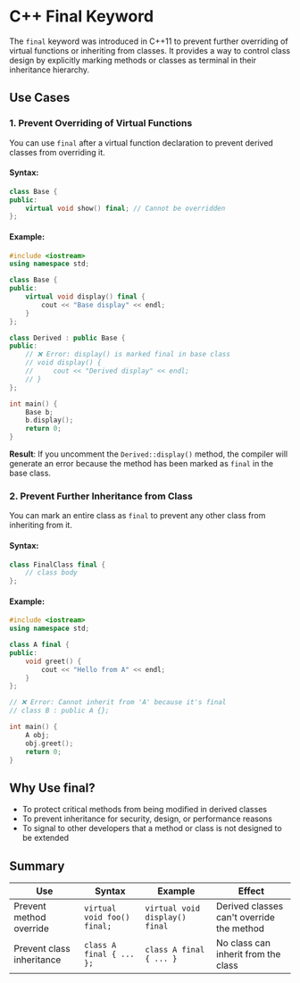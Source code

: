 # C++ Final Keyword

The `final` keyword was introduced in C++11 to prevent further overriding of virtual functions or inheriting from classes. It provides a way to control class design by explicitly marking methods or classes as terminal in their inheritance hierarchy.

## Use Cases

### 1. Prevent Overriding of Virtual Functions

You can use `final` after a virtual function declaration to prevent derived classes from overriding it.

#### Syntax:
```cpp
class Base {
public:
    virtual void show() final; // Cannot be overridden
};
```

#### Example:
```cpp
#include <iostream>
using namespace std;

class Base {
public:
    virtual void display() final {
        cout << "Base display" << endl;
    }
};

class Derived : public Base {
public:
    // ❌ Error: display() is marked final in base class
    // void display() {
    //     cout << "Derived display" << endl;
    // }
};

int main() {
    Base b;
    b.display();
    return 0;
}
```

**Result**: If you uncomment the `Derived::display()` method, the compiler will generate an error because the method has been marked as `final` in the base class.

### 2. Prevent Further Inheritance from Class

You can mark an entire class as `final` to prevent any other class from inheriting from it.

#### Syntax:
```cpp
class FinalClass final {
    // class body
};
```

#### Example:
```cpp
#include <iostream>
using namespace std;

class A final {
public:
    void greet() {
        cout << "Hello from A" << endl;
    }
};

// ❌ Error: Cannot inherit from 'A' because it's final
// class B : public A {};

int main() {
    A obj;
    obj.greet();
    return 0;
}
```

## Why Use final?

- To protect critical methods from being modified in derived classes
- To prevent inheritance for security, design, or performance reasons
- To signal to other developers that a method or class is not designed to be extended

## Summary

| Use | Syntax | Example | Effect |
|-----|--------|---------|--------|
| Prevent method override | `virtual void foo() final;` | `virtual void display() final` | Derived classes can't override the method |
| Prevent class inheritance | `class A final { ... };` | `class A final { ... }` | No class can inherit from the class |
